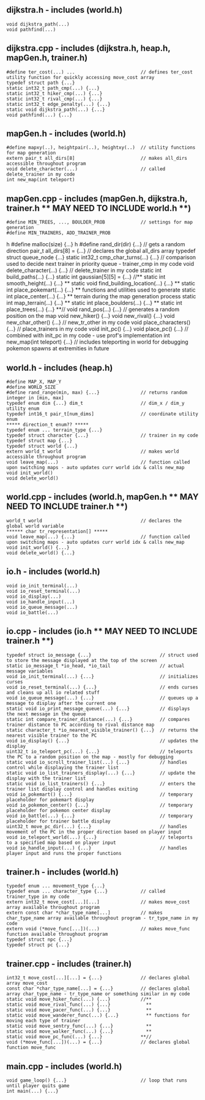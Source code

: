 ## dijkstra.h - includes (world.h)
    void dijkstra_path(...)
    void pathfind(...)

## dijkstra.cpp - includes (dijkstra.h, heap.h, mapGen.h, trainer.h)
    #define ter_cost(...) ...                        // defines ter_cost utility function for quickly accessing move_cost array
    typedef struct path {...}
    static int32_t path_cmp(...) {...}
    static int32_t hiker_cmp(...) {...}
    static int32_t rival_cmp(...) {...}
    static int32_t edge_penalty(...) {...}
    static void dijkstra_path(...) {...}
    void pathfind(...) {...}

## mapGen.h - includes (world.h)
    #define mapxy(..), heightpair(..), heightxy(..)  // utility functions for map generation
    extern pair_t all_dirs[8]                        // makes all_dirs accessible throughout program
    void delete_character(...)                       // called delete_trainer in my code
    int new_map(int teleport)

## mapGen.cpp - includes (mapGen.h, dijkstra.h, trainer.h ** MAY NEED TO INCLUDE world.h **)
    #define MIN_TREES, ..., BOULDER_PROB             // settings for map generation
    #define MIN_TRAINERS, ADD_TRAINER_PROB
h   #define malloc(size) {...}
h   #define rand_dir(dir) {...}                      // gets a random direction
    pair_t all_dirs[8] = {...}                       // declares the global all_dirs array
    typedef struct queue_node {...}
    static int32_t cmp_char_turns(...) {...}         // comparison used to decide next trainer in priority queue - trainer_cmp in my code
    void delete_character(...) {...}                 // delete_trainer in my code
    static int build_paths(...) {...}
    static int gaussian[5][5] = {...}                //**
    static int smooth_height(...) {...}                **
    static void find_building_location(...) {...}      **
    static int place_pokemart(...) {...}               ** functions and utilities used to generate
    static int place_center(...) {...}                 ** terrain during the map generation process
    static int map_terrain(...) {...}                  **
    static int place_boulders(...) {...}               **
    static int place_trees(...) {...}                **//
    void rand_pos(...) {...}                         // generates a random position on the map
    void new_hiker() {...}
    void new_rival() {...}
    void new_char_other() {...}                      // new_tr_other in my code
    void place_characters() {...}                    // place_trainers in my code
    void init_pc() {...}
    void place_pc() {...}                            // combined with init_pc in my code - use prof's implementation
    int new_map(int teleport) {...}                  // includes teleporting in world for debugging pokemon spawns at extremities in future

## world.h - includes (heap.h)
    #define MAP_X, MAP_Y
    #define WORLD_SIZE
    #define rand_range(min, max) {...}               // returns random integer in [min, max]
    typedef enum dim {...} dim_t                     // dim_x / dim_y utility enum
    typedef int16_t pair_t[num_dims]                 // coordinate utility enum
    ***** direction_t enum?? *****
    typedef enum ... terrain_type {...}
    typedef struct character {...}                   // trainer in my code
    typedef struct map {...}
    typedef struct world {...}
    extern world_t world                             // makes world accessible throughout program
    void leave_map(...)                              // function called upon switching maps - auto updates curr world idx & calls new_map
    void init_world()
    void delete_world()

## world.cpp - includes (world.h, mapGen.h ** MAY NEED TO INCLUDE trainer.h **)
    world_t world                                    // declares the global world variable
    ****** char tr_representation[] *****
    void leave_map(...) {...}                        // function called upon switching maps - auto updates curr world idx & calls new_map
    void init_world() {...}
    void delete_world() {...}

## io.h - includes (world.h)
    void io_init_terminal(...)
    void io_reset_terminal(...)
    void io_display(...)
    void io_handle_input(...)
    void io_queue_message(...)
    void io_battle(...)

## io.cpp - includes (io.h ** MAY NEED TO INCLUDE trainer.h **)
    typedef struct io_message {...}                         // struct used to store the message displayed at the top of the screen
    static io_message_t *io_head, *io_tail                  // actual message variables
    void io_init_terminal(...) {...}                        // initializes curses
    void io_reset_terminal(...) {...}                       // ends curses and cleans up all io related stuff
    void io_queue_message(...) {...}                        // queues up a message to display after the current one
    static void io_print_message_queue(...) {...}           // displays the next message in the queue
    static int compare_trainer_distance(...) {...}          // compares trainer distance to PC according to rival distance map
    static character_t *io_nearest_visible_trainer() {...}  // returns the nearest visible trainer to the PC
    void io_display() {...}                                 // updates the display
    uint32_t io_teleport_pc(...) {...}                      // teleports the PC to a random position on the map - mostly for debugging
    static void io_scroll_trainer_list(...) {...}           // handles control while displaying the trainer list
    static void io_list_trainers_display(...) {...}         // update the display with the trainer list
    static void io_list_trainers() {...}                    // enters the trainer list display control and handles exiting
    void io_pokemart() {...}                                // temporary placeholder for pokemart display
    void io_pokemon_center() {...}                          // temporary placeholder for pokemon center display
    void io_battle(...) {...}                               // temporary placeholder for trainer battle display
    uint32_t move_pc_dir(...) {...}                         // handles movement of the PC in the proper direction based on player input
    void io_teleport_world(...) {...}                       // teleports to a specified map based on player input
    void io_handle_input(...) {...}                         // handles player input and runs the proper functions

## trainer.h - includes (world.h)
    typedef enum ... movement_type {...}
    typedef enum ... character_type {...}            // called trainer_type in my code
    extern int32_t move_cost[...][...]               // makes move_cost array available throughout program
    extern const char *char_type_name[...]           // makes char_type_name array available throughout program - tr_type_name in my code
    extern void (*move_func[...])(...)               // makes move_func function available throughout program
    typedef struct npc {...}
    typedef struct pc {...}

## trainer.cpp - includes (trainer.h)
    int32_t move_cost[...][...] = {...}              // declares global array move_cost
    const char *char_type_name[...] = {...}          // declares global array char_type_name - tr_type_name or something similar in my code
    static void move_hiker_func(...) {...}           //**
    static void move_rival_func(...) {...}             **
    static void move_pacer_func(...) {...}             **
    static void move_wanderer_func(...) {...}          ** functions for moving each type of trainer
    static void move_sentry_func(...) {...}            **
    static void move_walker_func(...) {...}            **
    static void move_pc_func(...) {...}              **//
    void (*move_func[...])(...) = {...}              // declares global function move_func

## main.cpp - includes (world.h)
    void game_loop() {...}                           // loop that runs until player quits game
    int main(...) {...}